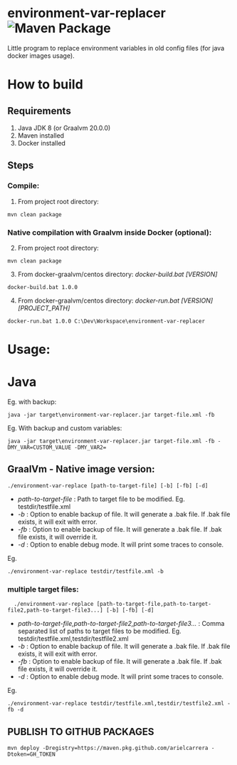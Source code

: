 # environment-var-replacer ![Maven Package](https://github.com/arielcarrera/environment-var-replacer/workflows/Maven%20Package/badge.svg)
Little program to replace environment variables in old config files (for java docker images usage).

# How to build

## Requirements

1.  Java JDK 8 (or Graalvm 20.0.0)
2.  Maven installed
3.  Docker installed

## Steps 
### Compile:

1. From project root directory: 
```
mvn clean package
```

### Native compilation with Graalvm inside Docker (optional):

2. From project root directory:
```
mvn clean package
```
3. From docker-graalvm/centos directory: *docker-build.bat [VERSION]*
```
docker-build.bat 1.0.0
```
4. From docker-graalvm/centos directory: *docker-run.bat [VERSION] [PROJECT_PATH]*
```
docker-run.bat 1.0.0 C:\Dev\Workspace\environment-var-replacer
```


# Usage:

# Java
Eg. with backup:
```
java -jar target\environment-var-replacer.jar target-file.xml -fb
```
Eg. With backup and custom variables:
```
java -jar target\environment-var-replacer.jar target-file.xml -fb -DMY_VAR=CUSTOM_VALUE -DMY_VAR2=
```

## GraalVm - Native image version:
```
./environment-var-replace [path-to-target-file] [-b] [-fb] [-d]
```
- *path-to-target-file* : Path to target file to be modified. Eg. testdir/testfile.xml
- *-b* : Option to enable backup of file. It will generate a .bak file. If .bak file exists, it will exit with error.
- *-fb* : Option to enable backup of file. It will generate a .bak file. If .bak file exists, it will override it.
- *-d* : Option to enable debug mode. It will print some traces to console.

Eg.
```
./environment-var-replace testdir/testfile.xml -b
```

### multiple target files:
```
  ./environment-var-replace [path-to-target-file,path-to-target-file2,path-to-target-file3...] [-b] [-fb] [-d]
```
- *path-to-target-file,path-to-target-file2,path-to-target-file3...* : Comma separated list of paths to target files to be modified. Eg. testdir/testfile.xml,testdir/testfile2.xml
- *-b* : Option to enable backup of file. It will generate a .bak file. If .bak file exists, it will exit with error.
- *-fb* : Option to enable backup of file. It will generate a .bak file. If .bak file exists, it will override it.
- *-d* : Option to enable debug mode. It will print some traces to console.

Eg.
```
./environment-var-replace testdir/testfile.xml,testdir/testfile2.xml -fb -d
```

## PUBLISH TO GITHUB PACKAGES
```
mvn deploy -Dregistry=https://maven.pkg.github.com/arielcarrera -Dtoken=GH_TOKEN
```
